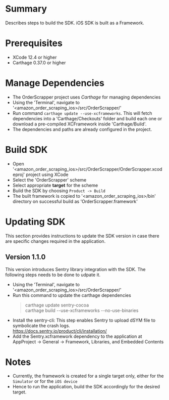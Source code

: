 # Summary

Describes steps to build the SDK.
iOS SDK is built as a Framework.

# Prerequisites

 - XCode 12.4 or higher 
 - Carthage 0.37.0 or higher 

# Manage Dependencies

- The OrderScrapper project uses *Carthage* for managing dependencies
- Using the 'Terminal', navigate to '<amazon_order_scraping_ios>/src/OrderScrapper/'
- Run command `carthage update --use-xcframeworks`. This will fetch dependencies into a 'Carthage/Checkouts' folder and build each one or download a pre-compiled XCFramework inside 'Carthage/Build'.
- The dependencies and paths are already configured in the project.

# Build SDK

- Open '<amazon_order_scraping_ios>/src/OrderScrapper/OrderScrapper.xcodeproj' project using XCode
- Select the 'OrderScrapper' scheme
- Select appropriate **target** for the scheme
- Build the SDK by choosing `Product -> Build`
- The built framework is copied to '<amazon_order_scraping_ios>/bin' directory on successful build as 'OrderScrapper.framework'

# Updating SDK

This section provides instructions to update the SDK version in case there are specific changes required in the application.

## Version 1.1.0

This version introduces Sentry library integration with the SDK. The following steps needs to be done to udpate it.

- Using the 'Terminal', navigate to '<amazon_order_scraping_ios>/src/OrderScrapper/'
- Run this command to update the carthage dependencies
  > carthage update sentry-cocoa  
  > carthage build --use-xcframeworks --no-use-binaries   
- Install the sentry-cli: This step enables Sentry to upload dSYM file to symbolicate the crash logs.
     https://docs.sentry.io/product/cli/installation/
- Add the Sentry.xcframework dependency to the application at
  AppProject -> General -> Framework, Libraries, and Embedded Contents    

# Notes

- Currently, the framework is created for a single target only, either for the `Simulator` or for the `iOS device` 
- Hence to run the application, build the SDK accordingly for the desired target. 
